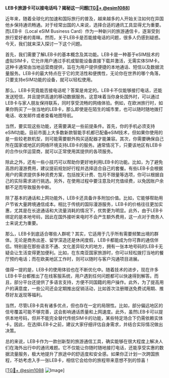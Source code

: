 **LEB卡旅游卡可以接电话吗？揭秘这一问题[[TG💪+ @esim1088](https://t.me/s/esim1088)]**

近年来，随着全球化的加速和国际旅行的普及，越来越多的人开始关注如何在异国他乡保持通讯畅通。对于经常出国的人来说，选择合适的通讯工具显得尤为重要。而LEB卡（Local eSIM Business Card）作为一种新兴的旅游通信卡，逐渐受到旅行爱好者的青睐。然而，关于LEB卡是否能接电话的问题，很多人仍感到疑惑。今天，我们就来深入探讨一下这个问题。

首先，我们需要了解LEB卡的基本概念及其功能。LEB卡是一种基于eSIM技术的虚拟SIM卡，它允许用户通过手机或智能设备直接下载并激活，无需实体SIM卡。这种卡通常由当地运营商提供，旨在为用户提供便捷的本地通话、短信以及数据流量服务。LEB卡的最大特点在于它的灵活性和便携性，无论你在世界的哪个角落，只要支持eSIM功能的设备，就可以轻松使用。

那么，LEB卡究竟能否接电话呢？答案是肯定的。LEB卡不仅能够接打电话，还能发送短信，并且提供高速的移动数据服务。这意味着当你身处国外时，可以通过LEB卡与家人朋友保持联系，同时享受流畅的网络体验。例如，在欧洲旅行时，如果你购买了一张当地的LEB卡，那么即使是在陌生的城市里，也可以随时随地拨打电话、收发邮件或者查看地图导航。

当然，要实现这些功能，还需要满足一些前提条件。首先，你的手机必须支持eSIM功能。目前市面上大多数新款智能手机都已配备eSIM技术，但如果你使用的是一些较老款机型，则可能需要额外购买适配器才能兼容。其次，你需要确保自己所在国家或地区的网络环境支持LEB卡的服务。通常情况下，只要该地区有LEB卡的合作伙伴运营商，就可以正常使用其提供的各项服务。

除此之外，还有一些小技巧可以帮助你更好地利用LEB卡的功能。比如，为了避免高昂的漫游费用，建议提前规划好行程并选择适合自己的套餐。有些LEB卡会根据用户的需求提供多种资费方案，包括按天计费、包月不限量等选项，你可以根据自己的实际需求进行挑选。另外，在使用过程中要注意及时充值续费，以免因账户余额不足而导致服务中断。

除了基本的通话和上网功能外，LEB卡还具备许多附加价值。比如，它能够帮助用户节省大量跨境通信成本。相比于传统的国际漫游服务，LEB卡的价格往往更加实惠，尤其是在长途通话和大流量消耗的情况下，优势更为明显。此外，由于LEB卡绑定的是本地号码，因此在国外接听来电时不会产生额外费用，这一点对于商务人士来说尤为重要。

那么，LEB卡到底适合哪些人群呢？其实，它适用于几乎所有需要频繁出境的群体。无论是商务出差、留学深造还是休闲度假，LEB卡都能成为你可靠的通信伴侣。特别是在那些语言不通、文化差异较大的地方，拥有一张本地号码的LEB卡无疑会让生活变得更加便利。比如，在东南亚国家旅游时，你可以轻松拨打当地的餐厅预约电话；而在欧美地区工作时，则可以随时与客户沟通项目进展。

值得一提的是，LEB卡的使用体验也在不断优化中。随着技术的进步，现在许多LEB卡平台都推出了在线客服系统，用户遇到任何问题都可以快速得到解答。而且，部分平台还提供了多语言支持，方便不同国籍的用户操作。此外，为了提高用户的满意度，一些公司还会定期推出促销活动，比如首次注册赠送免费试用期、推荐好友返现等福利。

当然，尽管LEB卡具有诸多优点，但也存在一定的局限性。比如，部分偏远地区的信号覆盖可能不够完善，这会影响通话质量和上网速度。此外，虽然LEB卡可以提供本地号码，但并不能完全替代传统SIM卡的功能，某些特定场合下仍需依赖实体卡。因此，在选择LEB卡之前，建议大家仔细评估自身需求，并结合实际情况做出决策。

总的来说，LEB卡作为一款创新型的旅游通信工具，确实能够在很大程度上解决人们在海外出行中的通讯难题。它不仅能让你随时随地接打电话，还能享受实惠的数据流量服务，极大地提升了旅途中的舒适度和安全感。如果你正计划一次跨国旅程，不妨考虑入手一张LEB卡，相信它会给你的旅程带来意想不到的惊喜！

[[TG💪+ @esim1088](https://t.me/s/esim1088) ![Image](https://i.postimg.cc/4NQfJmqS/Snipaste-2025-05-13-00-14-12.png)]